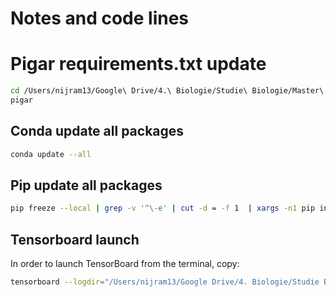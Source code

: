 # Notes and code lines

# Pigar requirements.txt update
```sh
cd /Users/nijram13/Google\ Drive/4.\ Biologie/Studie\ Biologie/Master\ Year\ 2/Internship\ CNN/8.\ FormicID/FormicID
pigar
```

## Conda update all packages
```sh
conda update --all
```

## Pip update all packages
```sh
pip freeze --local | grep -v '^\-e' | cut -d = -f 1  | xargs -n1 pip install -U
```

## Tensorboard launch
In order to launch TensorBoard from the terminal, copy:
```sh
tensorboard --logdir="/Users/nijram13/Google Drive/4. Biologie/Studie Biologie/Master Year 2/Internship CNN/8. FormicID/FormicID/graphs/logs"
```
